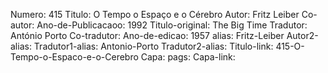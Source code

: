Numero: 415
Titulo: O Tempo o Espaço e o Cérebro
Autor: Fritz Leiber
Co-autor: 
Ano-de-Publicacaoo: 1992
Titulo-original: The Big Time
Tradutor: António Porto
Co-tradutor: 
Ano-de-edicao: 1957
alias: Fritz-Leiber
Autor2-alias: 
Tradutor1-alias: Antonio-Porto
Tradutor2-alias: 
Titulo-link: 415-O-Tempo-o-Espaco-e-o-Cerebro
Capa: 
pags: 
Capa-link: